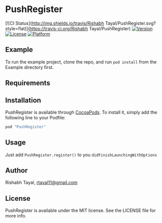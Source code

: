 # PushRegister

[![CI Status](http://img.shields.io/travis/Rishabh Tayal/PushRegister.svg?style=flat)](https://travis-ci.org/Rishabh Tayal/PushRegister)
[![Version](https://img.shields.io/cocoapods/v/PushRegister.svg?style=flat)](http://cocoapods.org/pods/PushRegister)
[![License](https://img.shields.io/cocoapods/l/PushRegister.svg?style=flat)](http://cocoapods.org/pods/PushRegister)
[![Platform](https://img.shields.io/cocoapods/p/PushRegister.svg?style=flat)](http://cocoapods.org/pods/PushRegister)

## Example

To run the example project, clone the repo, and run `pod install` from the Example directory first.

## Requirements

## Installation

PushRegister is available through [CocoaPods](http://cocoapods.org). To install
it, simply add the following line to your Podfile:

```ruby
pod "PushRegister"
```

## Usage
Just add `PushRegister.register()` to you `didFinishLaunchingWithOptions`

## Author

Rishabh Tayal, rtayal11@gmail.com

## License

PushRegister is available under the MIT license. See the LICENSE file for more info.
